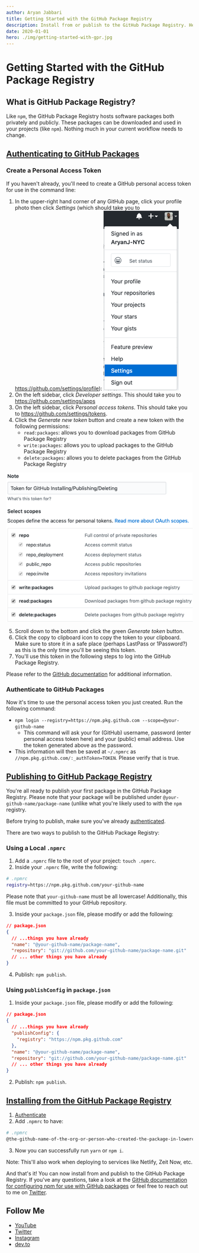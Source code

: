 ```yaml
---
author: Aryan Jabbari
title: Getting Started with the GitHub Package Registry
description: Install from or publish to the GitHub Package Registry. Here's how!
date: 2020-01-01
hero: ./img/getting-started-with-gpr.jpg
---
```


# Getting Started with the GitHub Package Registry

## What is GitHub Package Registry?

Like `npm`, the GitHub Package Registry hosts software packages both privately and publicly. These packages can be downloaded and used in your projects (like `npm`). Nothing much in your current workflow needs to change.

## [Authenticating to GitHub Packages](https://help.github.com/en/github/managing-packages-with-github-packages/configuring-npm-for-use-with-github-packages#authenticating-to-github-packages)

### Create a Personal Access Token

If you haven't already, you'll need to create a GitHub personal access token for use in the command line:

1. In the upper-right hand corner of any GitHub page, click your profile photo then click _Settings_ (which should take you to https://github.com/settings/profile):
   ![GitHub settings dropdown](./img/settings.png)
2. On the left sidebar, click _Developer settings_. This should take you to https://github.com/settings/apps
3. On the left sidebar, click _Personal access tokens_. This should take you to https://github.com/settings/tokens.
4. Click the _Generate new token_ button and create a new token with the following permissions:
   - `read:packages`: allows you to download packages from GitHub Package Registry
   - `write:packages`: allows you to upload packages to the GitHub Package Registry
   - `delete:packages`: allows you to delete packages from the GitHub Package Registry

  ![Necessary permissions](./img/permissions.png)

5. Scroll down to the bottom and click the green _Generate token_ button.
6. Click the copy to clipboard icon to copy the token to your clipboard. Make sure to store it in a safe place (perhaps LastPass or 1Password?) as this is the only time you'll be seeing this token.
7. You'll use this token in the following steps to log into the GitHub Package Registry.

Please refer to the [GitHub documentation](https://help.github.com/en/github/authenticating-to-github/creating-a-personal-access-token-for-the-command-line) for additional information.

### Authenticate to GitHub Packages

Now it's time to use the personal access token you just created. Run the following command:

- `npm login --registry=https://npm.pkg.github.com --scope=@your-github-name`
  - This command will ask your for (GitHub) username, password (enter personal access token here) and your (public) email address. Use the token generated above as the password.
- This information will then be saved at `~/.npmrc` as `//npm.pkg.github.com/:_authToken=TOKEN`. Please verify that is true.

## [Publishing to GitHub Package Registry](https://help.github.com/en/github/managing-packages-with-github-packages/configuring-npm-for-use-with-github-packages#publishing-a-package)

You're all ready to publish your first package in the GitHub Package Registry. Please note that your package will be published under `@your-github-name/package-name` (unlike what you're likely used to with the `npm` registry.

Before trying to publish, make sure you've already [authenticated](#authenticating-to-github-packages).

There are two ways to publish to the GitHub Package Registry:

### Using a Local `.npmrc`

1. Add a `.npmrc` file to the root of your project: `touch .npmrc`.
2. Inside your `.npmrc` file, write the following:

  ```bash
  # .npmrc
  registry=https://npm.pkg.github.com/your-github-name
  ```

Please note that `your-github-name` must be all lowercase! Additionally, this file must be committed to your GitHub repository.

3. Inside your `package.json` file, please modify or add the following:

  ```json
  // package.json
  {
    // ...things you have already
    "name": "@your-github-name/package-name",
    "repository": "git://github.com/your-github-name/package-name.git"
    // ... other things you have already
  }
  ```

4. Publish: `npm publish`.

### Using `publishConfig` in `package.json`

1.  Inside your `package.json` file, please modify or add the following:
  ```json
  // package.json
  {
    // ...things you have already
    "publishConfig": {
      "registry": "https://npm.pkg.github.com"
    },
    "name": "@your-github-name/package-name",
    "repository": "git://github.com/your-github-name/package-name.git"
    // ... other things you have already
  }
  ```

2.  Publish: `npm publish`.

## [Installing from the GitHub Package Registry](https://help.github.com/en/github/managing-packages-with-github-packages/configuring-npm-for-use-with-github-packages#installing-a-package)

1.  [Authenticate](#authenticating-to-github-packages)
2.  Add `.npmrc` to have:

  ```bash
  # .npmrc
  @the-github-name-of-the-org-or-person-who-created-the-package-in-lowercase:registry=https://npm.pkg.github.com
  ```

3.  Now you can successfully run `yarn` or `npm i`.

Note: This'll also work when deploying to services like Netlify, Zeit Now, etc.

And that's it! You can now install from and publish to the GitHub Package Registry. If you've any questions, take a look at the [GitHub documentation for configuring npm for use with GitHub packages](https://help.github.com/en/github/managing-packages-with-github-packages/configuring-npm-for-use-with-github-packages) or feel free to reach out to me on [Twitter](https://twitter.com/AryanJabbari).

## Follow Me

- [YouTube](https://www.youtube.com/c/thewebdevcoach)
- [Twitter](https://twitter.com/AryanJabbari)
- [Instagram](https://www.instagram.com/thewebdevcoach)
- [dev.to](https://dev.to/aryanjnyc)
